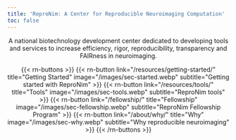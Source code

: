 ```yaml
---
title: 'ReproNim: A Center for Reproducible Neuroimaging Computation'
toc: false
---
```


<style>
    h2, p { text-align: center; }
</style>

A national biotechnology development center dedicated to developing tools and services to increase efficiency, rigor, reproducibility, transparency and FAIRness in neuroimaging.

{{< rn-buttons >}}
    {{< rn-button 
        link="/resources/getting-started/" 
        title="Getting Started" 
        image="/images/sec-started.webp" 
        subtitle="Getting started with ReproNim" 
    >}}
    {{< rn-button 
        link="/resources/tools/" 
        title="Tools" 
        image="/images/sec-tools.webp" 
        subtitle="ReproNim tools" 
    >}}
    {{< rn-button 
        link="/fellowship/" 
        title="Fellowship" 
        image="/images/sec-fellowship.webp" 
        subtitle="ReproNim Fellowship Program" 
    >}}
    {{< rn-button 
        link="/about/why/" 
        title="Why" 
        image="/images/sec-why.webp" 
        subtitle="Why reproducible neuroimaging" 
    >}}
{{< /rn-buttons >}}
